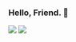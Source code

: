 ### Hello, Friend. 👾

<img src="https://github-readme-stats.vercel.app/api?username=Nisarg12&include_all_commits=true&include_private=true&show_icons=true&hide_border=true&title_color=ffffff&icon_color=bb2acf&text_color=daf7dc&bg_color=151515">

<img src="https://github-readme-stats.vercel.app/api/top-langs/?username=Nisarg12&bg_color=ffffff&layout=compact&langs_count=10">

<!--What brought you here, Friend? 👀-->
